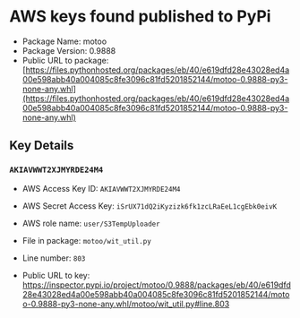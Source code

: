 # AWS keys found published to PyPi

* Package Name: motoo
* Package Version: 0.9888
* Public URL to package: [https://files.pythonhosted.org/packages/eb/40/e619dfd28e43028ed4a00e598abb40a004085c8fe3096c81fd5201852144/motoo-0.9888-py3-none-any.whl](https://files.pythonhosted.org/packages/eb/40/e619dfd28e43028ed4a00e598abb40a004085c8fe3096c81fd5201852144/motoo-0.9888-py3-none-any.whl)

## Key Details

### `AKIAVWWT2XJMYRDE24M4`

* AWS Access Key ID: `AKIAVWWT2XJMYRDE24M4`
* AWS Secret Access Key: `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` 
* AWS role name: `user/S3TempUploader`
* File in package: `motoo/wit_util.py`
* Line number: `803`

* Public URL to key: https://inspector.pypi.io/project/motoo/0.9888/packages/eb/40/e619dfd28e43028ed4a00e598abb40a004085c8fe3096c81fd5201852144/motoo-0.9888-py3-none-any.whl/motoo/wit_util.py#line.803


